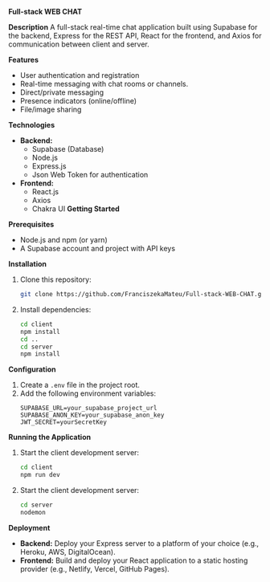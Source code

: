 
**Full-stack WEB CHAT**

**Description**
A full-stack real-time chat application built using Supabase for the backend, Express for the REST API, React for the frontend, and Axios for communication between client and server. 

**Features**

* User authentication and registration
* Real-time messaging with chat rooms or channels.
* Direct/private messaging
* Presence indicators (online/offline)
* File/image sharing

**Technologies**

* **Backend:**
    * Supabase (Database)
    * Node.js 
    * Express.js 
    + Json Web Token for authentication
* **Frontend:**
    * React.js
    * Axios
    + Chakra UI
**Getting Started**

**Prerequisites**

* Node.js and npm (or yarn)
* A Supabase account and project with API keys

**Installation**

1. Clone this repository:
   ```bash
   git clone https://github.com/FranciszekaMateu/Full-stack-WEB-CHAT.git
   ```

2. Install dependencies: 
   ```bash
   cd client
   npm install
   cd ..
   cd server
   npm install
   ```

**Configuration**

1. Create a `.env` file in the project root.
2. Add the following environment variables:
   ```
   SUPABASE_URL=your_supabase_project_url
   SUPABASE_ANON_KEY=your_supabase_anon_key
   JWT_SECRET=yourSecretKey
   ```

**Running the Application**

1. Start the client development server:
   ```bash
   cd client
   npm run dev
   ```
2. Start the client development server:
   ```bash
   cd server
   nodemon
   ```
**Deployment** 
* **Backend:** Deploy your Express server to a platform of your choice (e.g., Heroku, AWS, DigitalOcean).
* **Frontend:** Build and deploy your React application to a static hosting provider (e.g., Netlify, Vercel, GitHub Pages).

